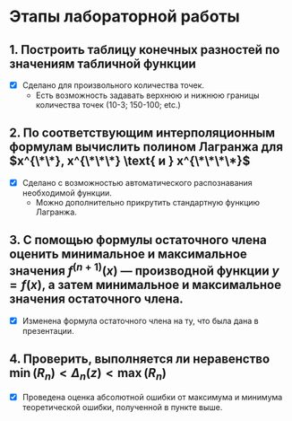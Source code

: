 # Этапы лабораторной работы
## 1. Построить таблицу конечных разностей по значениям табличной функции
- [x] Сделано для произвольного количества точек.
  - Есть возможность задавать верхнюю и нижнюю границы количества точек (10-3; 150-100; etc.)
## 2. По соответствующим интерполяционным формулам вычислить полином Лагранжа для $x^{\*\*}, x^{\*\*\*} \text{ и } x^{\*\*\*\*}$
- [x] Сделано с возможностью автоматического распознавания необходимой функции.
  - Можно дополнительно прикрутить стандартную функцию Лагранжа.
## 3. С помощью формулы остаточного члена оценить минимальное и максимальное значения $f^{(n + 1)}(x)$ — производной функции $y = f(x)$, а затем минимальное и максимальное значения остаточного члена.
- [x] Изменена формула остаточного члена на ту, что была дана в презентации.
## 4. Проверить, выполняется ли неравенство $\min(R_n) < \Delta_n(z)<\max(R_n)$
- [x] Проведена оценка абсолютной ошибки от максимума и минимума теоретической ошибки, полученной в пункте выше.
